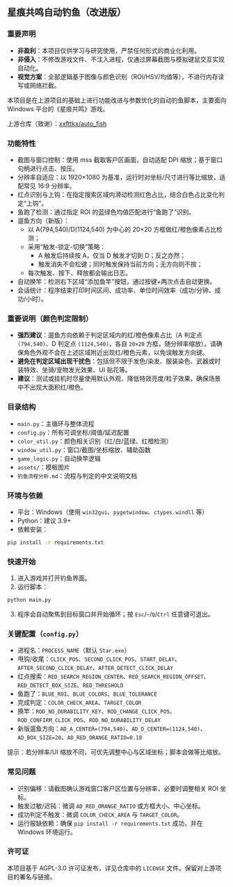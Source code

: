 ## 星痕共鸣自动钓鱼（改进版）

### 重要声明
- **非盈利**：本项目仅供学习与研究使用，严禁任何形式的商业化利用。
- **非侵入**：不修改游戏文件、不注入进程，仅通过屏幕截图与模拟键鼠交互实现自动化。
- **视觉方案**：全部逻辑基于图像与颜色识别（ROI/HSV/均值等），不进行内存读写或网络拦截。

本项目是在上游项目的基础上进行功能改进与参数优化的自动钓鱼脚本，主要面向 Windows 平台的《星痕共鸣》游戏。

上游仓库（致谢）：[xxfttkx/auto_fish](https://github.com/xxfttkx/auto_fish)

### 功能特性
- 截图与窗口控制：使用 mss 截取客户区画面，自动适配 DPI 缩放；基于窗口句柄进行点击、按压。
- 分辨率自适应：以 1920×1080 为基准，运行时对坐标/尺寸进行等比缩放，适配常见 16:9 分辨率。
- 红点识别与上钩：在指定搜索区域内滑动检测红色占比，结合白色占比变化判定“上钩”。
- 鱼跑了检测：通过指定 ROI 的蓝绿色均值匹配进行“鱼跑了”识别。
- 遛鱼方向（新版）：
  - 以 A(794,540)/D(1124,540) 为中心的 20×20 方框做红/橙色像素占比检测；
  - 采用“触发-锁定-切换”策略：
    - A 触发后持续按 A，仅当 D 触发才切到 D；反之亦然；
    - 触发消失不会松键；同时触发保持当前方向；无方向则不按；
  - 每次触发、按下、释放都会输出日志。
- 自动换竿：检测右下区域“添加鱼竿”按钮，通过按键+两次点击自动更换。
- 会话统计：程序结束打印时间区间、成功率、单位时间效率（成功/分钟、成功/小时）。

### 重要说明（颜色判定限制）
- **强烈建议**：遛鱼方向依赖于判定区域内的红/橙色像素占比（A 判定点 `(794,540)`、D 判定点 `(1124,540)`，各自 `20×20` 方框，随分辨率缩放）。请确保角色外观不会在上述区域附近出现红/橙色元素，以免误触发方向键。
- **避免在判定区域出现干扰色**：包括但不限于发色/染发、服装染色、武器或时装特效、坐骑/宠物发光效果、UI 贴花等。
- **建议**：测试或挂机时尽量使用默认外观、降低特效亮度/粒子效果，确保场景中不出现大面积红/橙色。

### 目录结构
- `main.py`：主循环与整体流程
- `config.py`：所有可调坐标/阈值/延迟配置
- `color_util.py`：颜色相关识别（红/白/蓝绿、红橙检测）
- `window_util.py`：窗口/截图/坐标缩放、辅助函数
- `game_logic.py`：自动换竿逻辑
- `assets/`：模板图片
- `钓鱼流程分析.md`：流程与判定的中文说明文档

### 环境与依赖
- 平台：Windows（使用 `win32gui`、`pygetwindow`、`ctypes.windll` 等）
- Python：建议 3.9+
- 依赖安装：

```bash
pip install -r requirements.txt
```

### 快速开始
1. 进入游戏并打开钓鱼界面。
2. 运行脚本：

```bash
python main.py
```

3. 程序会自动聚焦到目标窗口并开始循环；按 `Esc`/`~`/`Q`/`Ctrl` 任意键可退出。

### 关键配置（`config.py`）
- 进程名：`PROCESS_NAME`（默认 `Star.exe`）
- 甩钩/收尾：`CLICK_POS`、`SECOND_CLICK_POS`、`START_DELAY`、`AFTER_SECOND_CLICK_DELAY`、`AFTER_DETECT_CLICK_DELAY`
- 红点搜索：`RED_SEARCH_REGION_CENTER`、`RED_SEARCH_REGION_OFFSET`、`RED_DETECT_BOX_SIZE`、`RED_THRESHOLD`
- 鱼跑了：`BLUE_ROI`、`BLUE_COLORS`、`BLUE_TOLERANCE`
- 完成判定：`COLOR_CHECK_AREA`、`TARGET_COLOR`
- 换竿：`ROD_NO_DURABILITY_KEY`、`ROD_CHANGE_CLICK_POS`、`ROD_CONFIRM_CLICK_POS`、`ROD_NO_DURABILITY_DELAY`
- 新版遛鱼方向：`AD_A_CENTER=(794,540)`、`AD_D_CENTER=(1124,540)`、`AD_BOX_SIZE=20`、`AD_RED_ORANGE_RATIO=0.10`

提示：若分辨率/UI 缩放不同，可优先调整中心与区域坐标；脚本会做等比缩放。

### 常见问题
- 识别偏移：请截图确认游戏窗口客户区位置与分辨率，必要时调整相关 ROI 坐标。
- 触发过敏/迟钝：微调 `AD_RED_ORANGE_RATIO` 或方框大小、中心坐标。
- 成功判定不触发：微调 `COLOR_CHECK_AREA` 与 `TARGET_COLOR`。
- 运行报缺依赖：确保 `pip install -r requirements.txt` 成功，并在 Windows 环境运行。

### 许可证
本项目基于 AGPL-3.0 许可证发布，详见仓库中的 `LICENSE` 文件。保留对上游项目的署名与链接。


